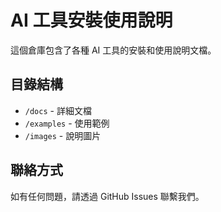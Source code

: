 # AI 工具安裝使用說明

這個倉庫包含了各種 AI 工具的安裝和使用說明文檔。

## 目錄結構

- `/docs` - 詳細文檔
- `/examples` - 使用範例
- `/images` - 說明圖片

## 聯絡方式

如有任何問題，請透過 GitHub Issues 聯繫我們。 
